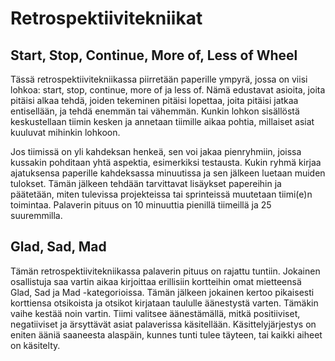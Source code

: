 # Retrospektiivitekniikat

## Start, Stop, Continue, More of, Less of Wheel


Tässä retrospektiivitekniikassa piirretään paperille ympyrä, jossa on viisi lohkoa: start, 
stop, continue, more of ja less of. Nämä edustavat asioita, joita pitäisi alkaa tehdä, joiden tekeminen pitäisi 
lopettaa, joita pitäisi jatkaa entisellään, ja tehdä enemmän tai vähemmän. Kunkin lohkon sisällöstä 
keskustellaan tiimin kesken ja annetaan tiimille aikaa pohtia, millaiset asiat kuuluvat mihinkin lohkoon.

Jos tiimissä on yli kahdeksan henkeä, sen voi jakaa pienryhmiin, joissa kussakin pohditaan yhtä aspektia, 
esimerkiksi testausta. Kukin ryhmä kirjaa ajatuksensa paperille kahdeksassa minuutissa ja sen jälkeen luetaan 
muiden tulokset. Tämän jälkeen tehdään tarvittavat lisäykset papereihin ja päätetään, miten tulevissa 
projekteissa tai sprinteissä muutetaan tiimi(e)n toimintaa. Palaverin pituus on 10 minuuttia pienillä tiimeillä 
ja 25 suuremmilla.


## Glad, Sad, Mad


Tämän retrospektiivitekniikassa palaverin pituus on rajattu tuntiin. Jokainen osallistuja saa vartin aikaa 
kirjoittaa erillisiin kortteihin omat mietteensä Glad, Sad ja Mad -kategorioissa. Tämän jälkeen jokainen 
kertoo pikaisesti korttiensa otsikoista ja otsikot kirjataan taululle äänestystä varten. Tämäkin vaihe kestää 
noin vartin. Tiimi valitsee äänestämällä, mitkä positiiviset, negatiiviset ja ärsyttävät asiat palaverissa käsitellään. Käsittelyjärjestys on eniten ääniä saaneesta alaspäin, kunnes tunti 
tulee täyteen, tai kaikki aiheet on käsitelty.
